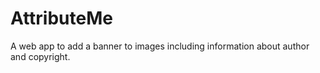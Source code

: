 # AttributeMe
A web app to add a banner to images including information about author and copyright.

